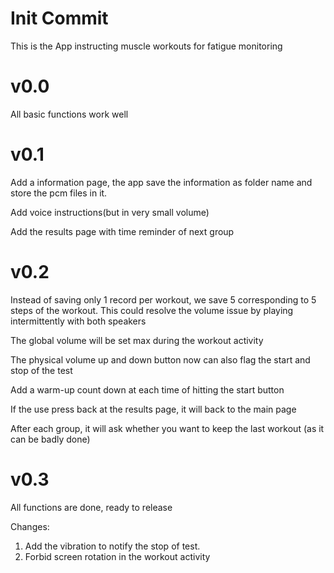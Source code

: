 # Init Commit
This is the App instructing muscle workouts for fatigue monitoring

# v0.0
All basic functions work well

# v0.1
Add a information page, the app save the information as folder name and store the pcm files in it.

Add voice instructions(but in very small volume)

Add the results page with time reminder of next group

# v0.2
Instead of saving only 1 record per workout, we save 5 corresponding to 5 steps
of the workout. This could resolve the volume issue by playing intermittently
with both speakers

The global volume will be set max during the workout activity

The physical volume up and down button now can also flag the start and stop 
of the test

Add a warm-up count down at each time of hitting the start button

If the use press back at the results page, it will back to the main page

After each group, it will ask whether you want to keep the last workout
(as it can be badly done)

# v0.3
All functions are done, ready to release

Changes:

1) Add the vibration to notify the stop of test.
2) Forbid screen rotation in the workout activity